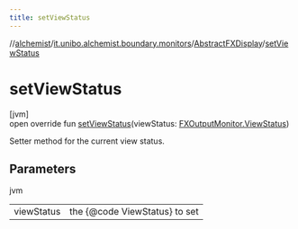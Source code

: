 ```yaml
---
title: setViewStatus
---
```

//[alchemist](../../../index.html)/[it.unibo.alchemist.boundary.monitors](../index.html)/[AbstractFXDisplay](index.html)/[setViewStatus](set-view-status.html)



# setViewStatus



[jvm]\
open override fun [setViewStatus](set-view-status.html)(viewStatus: [FXOutputMonitor.ViewStatus](../../it.unibo.alchemist.boundary.interfaces/-f-x-output-monitor/-view-status/index.html))



Setter method for the current view status.



## Parameters


jvm

| | |
|---|---|
| viewStatus | the {@code ViewStatus} to set |




